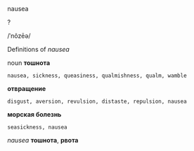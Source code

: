 nausea

?

/ˈnôzēə/

Definitions of _nausea_

noun
**тошнота**

    nausea, sickness, queasiness, qualmishness, qualm, wamble
**отвращение**

    disgust, aversion, revulsion, distaste, repulsion, nausea
**морская болезнь**

    seasickness, nausea

_nausea_
**тошнота**, **рвота**